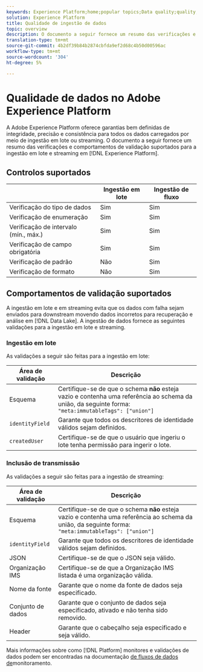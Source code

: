 ```yaml
---
keywords: Experience Platform;home;popular topics;Data quality;quality;Quality;Supported validation;Validation;supported validation;
solution: Experience Platform
title: Qualidade de ingestão de dados
topic: overview
description: O documento a seguir fornece um resumo das verificações e comportamentos de validação suportados para a ingestão em lote e streaming no Adobe Experience Platform.
translation-type: tm+mt
source-git-commit: 4b2df39b84b2874cbfda9ef2d68c4b50d00596ac
workflow-type: tm+mt
source-wordcount: '304'
ht-degree: 5%

---
```



# Qualidade de dados no Adobe Experience Platform

A Adobe Experience Platform oferece garantias bem definidas de integridade, precisão e consistência para todos os dados carregados por meio de ingestão em lote ou streaming. O documento a seguir fornece um resumo das verificações e comportamentos de validação suportados para a ingestão em lote e streaming em [!DNL Experience Platform].

## Controlos suportados

|   | Ingestão em lote | Ingestão de fluxo |
| ------ | --------------- | ------------------- |
| Verificação do tipo de dados | Sim | Sim |
| Verificação de enumeração | Sim | Sim |
| Verificação de intervalo (mín., máx.) | Sim | Sim |
| Verificação de campo obrigatória | Sim | Sim |
| Verificação de padrão | Não | Sim |
| Verificação de formato | Não | Sim |

## Comportamentos de validação suportados

A ingestão em lote e em streaming evita que os dados com falha sejam enviados para downstream movendo dados incorretos para recuperação e análise em [!DNL Data Lake]. A ingestão de dados fornece as seguintes validações para a ingestão em lote e streaming.

### Ingestão em lote

As validações a seguir são feitas para a ingestão em lote:

| Área de validação | Descrição |
| --------------- | ----------- |
| Esquema | Certifique-se de que o schema **não** esteja vazio e contenha uma referência ao schema da união, da seguinte forma: `"meta:immutableTags": ["union"]` |
| `identityField` | Garante que todos os descritores de identidade válidos sejam definidos. |
| `createdUser` | Certifique-se de que o usuário que ingeriu o lote tenha permissão para ingerir o lote. |

### Inclusão de transmissão

As validações a seguir são feitas para a ingestão de streaming:

| Área de validação | Descrição |
| --------------- | ----------- |
| Esquema | Certifique-se de que o schema **não** esteja vazio e contenha uma referência ao schema da união, da seguinte forma: `"meta:immutableTags": ["union"]` |
| `identityField` | Garante que todos os descritores de identidade válidos sejam definidos. |
| JSON | Certifique-se de que o JSON seja válido. |
| Organização IMS | Certifique-se de que a Organização IMS listada é uma organização válida. |
| Nome da fonte | Garante que o nome da fonte de dados seja especificado. |
| Conjunto de dados | Garante que o conjunto de dados seja especificado, ativado e não tenha sido removido. |
| Header | Garante que o cabeçalho seja especificado e seja válido. |

Mais informações sobre como [!DNL Platform] monitores e validações de dados podem ser encontradas na documentação [de fluxos de dados de](./monitor-data-flows.md)monitoramento.
